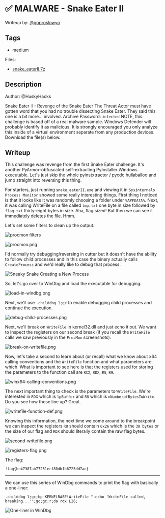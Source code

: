 # ✅ MALWARE - Snake Eater II

Writeup by: [@goproslowyo](https://github.com/goproslowyo)

## Tags

- medium

Files:

- [snake_eaterII.7z](./snake_eaterII.7z)

## Description

Author: @HuskyHacks

Snake Eater II - Revenge of the Snake Eater  The Threat Actor must have gotten word that you had no trouble dissecting Snake Eater. They said this one is a bit more... involved.  Archive Password: `infected`   NOTE, this challenge is based off of a real malware sample. Windows Defender will probably identify it as malicious. It is strongly encouraged you only analyze this inside of a virtual environment separate from any production devices.   Download the file(s) below.

## Writeup

This challenge was revenge from the first Snake Eater challenge. It's another PyArmor-obfuscated self-extracting PyInstaller Windows executable. Let's just skip the whole pyinstxtractor / pycdc hullaballoo and jump straight into reversing this thing.

For starters, just running `snake_eaterII.exe`  and viewing it in `Sysinternals Process Monitor` showed some really interesting things. First thing I noticed is that it looks like it was randomly choosing a folder under `%APPDATA%`. Next, it was calling WriteFile on a file called `tmp.txt` one byte in size followed by `flag.txt` thirty-eight bytes in size. Aha, flag sized! But then we can see it immediately deletes the file. Hmm.

Let's set some filters to clean up the output.

![procmon filters](./filters.png)

![procmon.png](./procmon.png)

I'd normally try debugging/reversing in cutter but it doesn't have the ability to follow child processes and in this case the binary actually calls `CreateProcess` and we'd really like to debug that process.

![Sneaky Snake Creating a New Process](./createprocess.png)

So, let's go over to WinDbg and load the executable for debugging.

![load-in-windbg.png](./load-in-windbg.png)

Next, we'll use `.childdbg 1;gc` to enable debugging child processes and continue the execution.

![debug-child-processes.png](./debug-child-processes.png)

Next, we'll break on `WriteFile` in kernel32.dll and just echo it out. We want to inspect the registers on our second break (if you recall the `WriteFile` calls we saw previously in the `ProcMon` screenshots).

![break-on-writefile.png](./break-on-writefile.png)

Now, let's take a second to learn about (or recall) what we know about x64 calling conventions and the `WriteFile` function and what parameters are which. What is important to see here is that the registers used for storing the parameters to the function call are `RCX`, `RDX`, `R8`, `R9`.

![winx64-calling-conventions.png](./winx64-calling-conventions.png)

The next important thing to check is the parameters to `WriteFile`. We're interested in `RDX` which is `lpBuffer` and `R8` which is `nNumberofBytesToWrite`. Do you see how those line up? Great.

![writefile-function-def.png](./writefile-function-def.png)

Knowing this information, the next time we come around to the breakpoint we can inspect the registers `R8` should contain `0x26` which is the `38 bytes` or the size of our flag and `RDX` should literally contain the raw flag bytes.

![second-writefile.png](./second-writefile.png)

![registers-flag.png](./registers-flag.png)

The flag:

`flag{be47387ab77251ecf80db1b6725dd7ac}`

---

We can use this series of WinDbg commands to print the flag with basically a one-liner:

`.childdbg 1;gc;bp KERNELBASE!WriteFile ".echo 'WriteFile called, breaking...'";gc;gc;r;da rdx L26;`

![One-liner in WinDbg](./one-liner.png)
